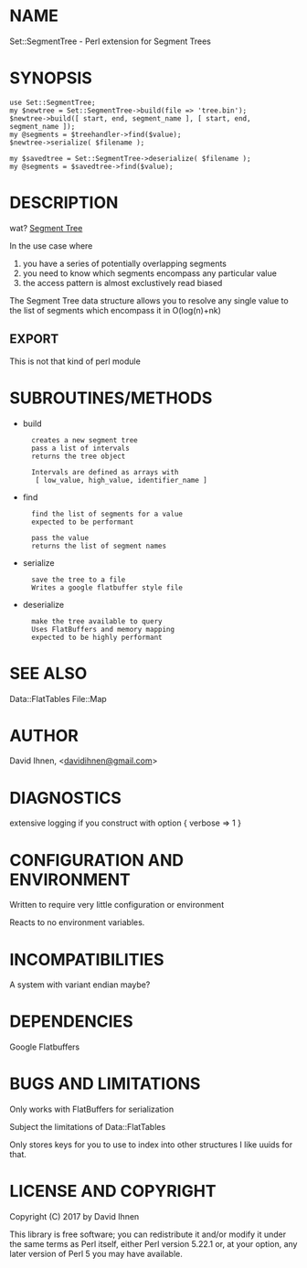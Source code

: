 # NAME

Set::SegmentTree - Perl extension for Segment Trees

# SYNOPSIS

    use Set::SegmentTree;
    my $newtree = Set::SegmentTree->build(file => 'tree.bin');
    $newtree->build([ start, end, segment_name ], [ start, end, segment_name ]);
    my @segments = $treehandler->find($value);
    $newtree->serialize( $filename );

    my $savedtree = Set::SegmentTree->deserialize( $filename );
    my @segments = $savedtree->find($value);

# DESCRIPTION

wat? [Segment Tree](https://en.wikipedia.org/wiki/Segment_tree)

In the use case where 

1) you have a series of potentially overlapping segments
1) you need to know which segments encompass any particular value
1) the access pattern is almost exclustively read biased

The Segment Tree data structure allows you to resolve any single value to the
list of segments which encompass it in O(log(n)+nk) 

## EXPORT

This is not that kind of perl module

# SUBROUTINES/METHODS

- build

        creates a new segment tree
        pass a list of intervals
        returns the tree object

        Intervals are defined as arrays with
         [ low_value, high_value, identifier_name ]

- find

        find the list of segments for a value
        expected to be performant

        pass the value
        returns the list of segment names

- serialize

        save the tree to a file
        Writes a google flatbuffer style file

- deserialize

        make the tree available to query
        Uses FlatBuffers and memory mapping
        expected to be highly performant

# SEE ALSO

Data::FlatTables
File::Map

# AUTHOR

David Ihnen, &lt;davidihnen@gmail.com>

# DIAGNOSTICS

extensive logging if you construct with option { verbose => 1 }

# CONFIGURATION AND ENVIRONMENT

Written to require very little configuration or environment

Reacts to no environment variables.

# INCOMPATIBILITIES

A system with variant endian maybe?

# DEPENDENCIES

Google Flatbuffers

# BUGS AND LIMITATIONS

Only works with FlatBuffers for serialization

Subject the limitations of Data::FlatTables

Only stores keys for you to use to index into other structures
I like uuids for that.

# LICENSE AND COPYRIGHT

Copyright (C) 2017 by David Ihnen

This library is free software; you can redistribute it and/or modify
it under the same terms as Perl itself, either Perl version 5.22.1 or,
at your option, any later version of Perl 5 you may have available.
